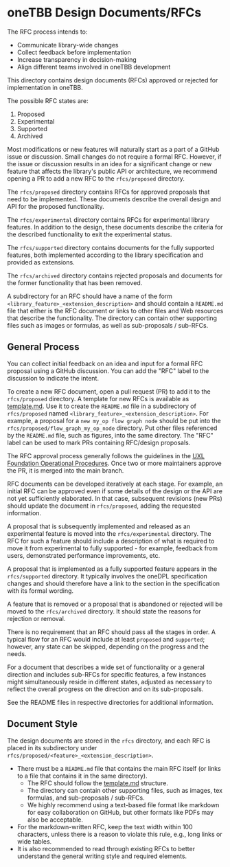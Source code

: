 # oneTBB Design Documents/RFCs

The RFC process intends to:

- Communicate library-wide changes
- Collect feedback before implementation
- Increase transparency in decision-making 
- Align different teams involved in oneTBB development

This directory contains design documents (RFCs) approved 
or rejected for implementation in oneTBB.

The possible RFC states are:

1. Proposed
2. Experimental
3. Supported
4. Archived

Most modifications or new features will naturally start as a part of a 
GitHub issue or discussion. Small changes do not require a formal RFC. 
However, if the issue or discussion results in an idea for a significant 
change or new feature that affects the library's public API or architecture, 
we recommend opening a PR to add a new RFC to the `rfcs/proposed` directory.

The `rfcs/proposed` directory contains RFCs for approved proposals
that need to be implemented. These documents describe the overall design
and API for the proposed functionality.

The `rfcs/experimental` directory contains RFCs for experimental library features.
In addition to the design, these documents describe the criteria for the described
functionality to exit the experimental status.

The `rfcs/supported` directory contains documents for the fully supported features,
both implemented according to the library specification and provided as extensions.

The `rfcs/archived` directory contains rejected proposals and documents for
the former functionality that has been removed.

A subdirectory for an RFC should have a name of the form `<library_feature>_<extension_description>`
and should contain a `README.md` file that either is the RFC document
or links to other files and Web resources that describe the functionality.
The directory can contain other supporting files such as images or formulas,
as well as sub-proposals / sub-RFCs.

## General Process

You can collect initial feedback on an idea and input for a formal RFC proposal
using a GitHub discussion. You can add the "RFC" label to the discussion 
to indicate the intent.

To create a new RFC document, open a pull request (PR) to add it to the `rfcs/proposed` directory.
A template for new RFCs is available as [template.md](template.md).
Use it to create the `README.md` file in a subdirectory of `rfcs/proposed` named
`<library_feature>_<extension_description>`. For example,
a proposal for a `new my_op flow graph node` should be put into the 
`rfcs/proposed/flow_graph_my_op_node` directory. Put other files referenced by the 
`README.md` file, such as figures, into the same directory. The "RFC" label can be 
used to mark PRs containing RFC/design proposals.

The RFC approval process generally follows the guidelines in the [UXL Foundation Operational Procedures](
https://github.com/uxlfoundation/uxl_operational_procedures/blob/release/Process_Documents/Organization_Operational_Process.md#review--approval-process).
Once two or more maintainers approve the PR, it is merged into the main branch.

RFC documents can be developed iteratively at each stage. For example, an initial RFC
can be approved even if some details of the design or the API are not yet sufficiently
elaborated. In that case, subsequent revisions (new PRs) should update the document
in `rfcs/proposed`, adding the requested information.

A proposal that is subsequently implemented and released as an experimental feature
is moved into the `rfcs/experimental` directory.
The RFC for such a feature should include a description
of what is required to move it from experimental to fully supported - for 
example, feedback from users, demonstrated performance improvements, etc.

A proposal that is implemented as a fully supported feature appears
in the `rfcs/supported` directory. It typically involves the oneDPL specification
changes and should therefore have a link to the section in the specification
with its formal wording.

A feature that is removed or a proposal that is abandoned or rejected will 
be moved to the `rfcs/archived` directory. It should state the reasons for
rejection or removal.

There is no requirement that an RFC should pass all the stages in order.
A typical flow for an RFC would include at least `proposed` and `supported`;
however, any state can be skipped, depending on the progress and the needs.

For a document that describes a wide set of functionality or a general direction
and includes sub-RFCs for specific features, a few instances might simultaneously
reside in different states, adjusted as necessary to reflect the overall progress
on the direction and on its sub-proposals.

See the README files in respective directories for additional information.

## Document Style

The design documents are stored in the `rfcs` directory, and each RFC is placed 
in its subdirectory under `rfcs/proposed/<feature>_<extension_description>`. 

- There must be a `README.md` file that contains the main RFC itself (or 
links to a file that contains it in the same directory).
  - The RFC should follow the [template.md](template.md) structure. 
  - The directory can contain other supporting files, such as images, tex 
  formulas, and sub-proposals / sub-RFCs.
  - We highly recommend using a text-based file format like markdown for easy 
  collaboration on GitHub, but other formats like PDFs may also be acceptable.
- For the markdown-written RFC, keep the text width within
  100 characters, unless there is a reason to violate this rule, e.g., 
  long links or wide tables.
- It is also recommended to read through existing RFCs to better understand the 
general writing style and required elements.

